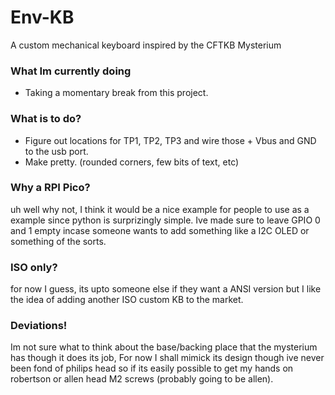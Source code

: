 # Env-KB
 A custom mechanical keyboard inspired by the CFTKB Mysterium

### What Im currently doing
* Taking a momentary break from this project.


### What is to do?
* Figure out locations for TP1, TP2, TP3 and wire those + Vbus and GND to the usb port.
* Make pretty. (rounded corners, few bits of text, etc)


### Why a RPI Pico?
uh well why not, I think it would be a nice example for people to use as a example since python is surprizingly simple.
Ive made sure to leave GPIO 0 and 1 empty incase someone wants to add something like a I2C OLED or something of the sorts.

### ISO only?
for now I guess, its upto someone else if they want a ANSI version but I like the idea of adding another ISO custom KB to the market.

### Deviations!
Im not sure what to think about the base/backing place that the mysterium has though it does its job, For now I shall mimick its design though ive never been fond of philips head so if its easily possible to get my hands on robertson or allen head M2 screws (probably going to be allen).
